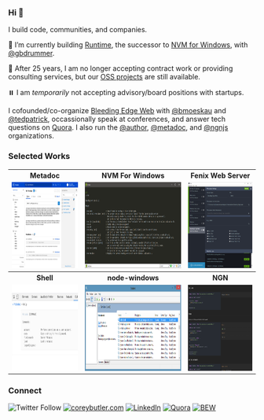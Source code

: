 ### Hi 👋

I build code, communities, and companies. 

🔭 I’m currently building [Runtime](https://github.com/coreybutler/nvm-windows/wiki/Runtime), the successor to [NVM for Windows](https://github.com/coreybutler/nvm-windows), with [@gbdrummer](https://github.com/gbdrummer).

🛑 After 25 years, I am no longer accepting contract work or providing consulting services, but our [OSS projects](https://github.com/butlerlogic) are still available.

⏸️ I am _temporarily_ not accepting advisory/board positions with startups.

<!--
I currently work with  building the infrastructure for these ventures:
- [Author.io](https://github.com/author) (software firm, built [Fenix Web Server](https://preview.fenixwebserver.com))
- [Metadoc.io](https://metadoc.io) (Tech Documentation Platform)
- [Butler Logic](https://butlerlogic.com) (Research & Development)
-->
I cofounded/co-organize [Bleeding Edge Web](https://edgeatx.org) with [@bmoeskau](https://github.com/bmoeskau) and [@tedpatrick](https://github.com/tedpatrick), occassionally speak at conferences, and answer tech questions on [Quora](https://www.quora.com/profile/Corey-Butler). I also run the [@author](https://github.com/author), [@metadoc](https://github.com/metadoc), and [@ngnjs](https://github.com/ngnjs) organizations.


### Selected Works

<table>
  <tr>
    <th>Metadoc</th>
    <th>NVM For Windows</th>
    <th>Fenix Web Server</th>
  </tr>
  <tr>
    <td><a href="https://github.com/metadoc" target="_blank"><img src="https://github.com/coreybutler/coreybutler/raw/master/metadoc.png" height="175px"/></a></td>
    <td><a href="https://github.com/coreybutler/nvm-windows" target="_blank"><img src="https://github.com/coreybutler/coreybutler/raw/master/nvm4w.png" height="175px"/></a></td>
    <td align="center"><a href="https://preview.fenixwebserver.com" target="_blank"><img src="https://github.com/coreybutler/coreybutler/raw/master/fenix.png" height="175px"/></a></td>
  </tr>
  <tr>
    <th>Shell</th>
    <th>node-windows</th>
    <th>NGN</th>
  </tr>
  <tr>
    <td><a href="https://github.com/author/shell" target="_blank"><img src="https://github.com/coreybutler/coreybutler/raw/master/cli.jpeg" height="175px"/></a></td>
    <td><a href="https://github.com/coreybutler/node-windows" target="_blank"><img src="https://github.com/coreybutler/coreybutler/raw/master/node-windows.png" height="175px"/></a></td>
    <td><a href="https://github.com/ngnjs" target="_blank"><img src="https://github.com/coreybutler/coreybutler/raw/master/NGN.png" height="175px"/></a></td>
  </tr>
</table>

### Connect
![Twitter Follow](https://img.shields.io/twitter/follow/goldglovecb?label=%40goldglovecb) [![coreybutler.com](https://img.shields.io/badge/coreybutler.com-white?logo=bluesky&logoColor=1083FE)](https://bsky.app/profile/coreybutler.com) [![LinkedIn](https://img.shields.io/badge/Follow%20Me--1?logo=linkedin&style=social)]([https://edgeatx.org](https://www.linkedin.com/in/coreyabutler)) [![Quora](https://img.shields.io/badge/Top%20Writer-red?logo=quora&style=social)](https://www.quora.com/profile/Corey-Butler) [![BEW](https://img.shields.io/badge/Bleeding%20Edge%20Web-Co--organizer-1?logo=meetup&style=social)](https://edgeatx.org)


<!--
**coreybutler/coreybutler** is a ✨ _special_ ✨ repository because its `README.md` (this file) appears on your GitHub profile.

Here are some ideas to get you started:

- 🔭 I’m currently working on ...
- 🌱 I’m currently learning ...
- 👯 I’m looking to collaborate on ...
- 🤔 I’m looking for help with ...
- 💬 Ask me about ...
- 📫 How to reach me: ...
- 😄 Pronouns: ...
- ⚡ Fun fact: ...
-->
